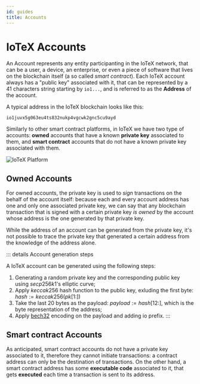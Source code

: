 ```yaml
---
id: guides
title: Accounts
---
```


# IoTeX Accounts

An Account represents any entity participanting in the IoTeX network, that can be a user, a device, an enterprise, or even a piece of software that lives on the blockchain itself (a so called _smart contract_). Each IoTeX account always has a "public key" associated with it, that can be represented by a 41 characters string starting by `io1...`, and is referred to as the **Address** of the account.

A typical address in the IoTeX blockchain looks like this:

`io1juvx5g063eu4ts832nukp4vgcwk2gnc5cu9ayd`

Similarly to other smart contract platforms, in IoTeX we have two type of accounts: **owned** accounts that have a known **private key** associated to them, and **smart contract** accounts that do not have a known private key associated with them.

![IoTeX Platform](/img/introduction/accounts.png)

## Owned Accounts

For owned accounts, the private key is used to _sign_ transactions on the behalf of the account itself: because each and every account address has one and only one associated private key, we can say that any blockchain transaction that is signed with a certain private key _is owned_ by the account whose address is the one generated by that private key.

While the address of an account can be generated from the private key, it's not possible to trace the private key that generated a certain address from the knowledge of the address alone.

::: details Account generation steps

A IoTeX account can be generated using the following steps:

1. Generating a random private key and the corresponding public key using $secp256k1$'s elliptic curve;
2. Apply $keccak256$ hash function to the public key, exluding the first byte: $hash := keccak256(pk[1:])$
3. Take the last 20 bytes as the payload: $payload := hash[12:]$, which is the byte representation of the address;
4. Apply [bech32](https://github.com/bitcoin/bips/blob/master/bip-0173.mediawiki) encoding on the payload and adding io prefix.
   :::

## Smart contract Accounts

As anticipated, smart contract accounts do not have a private key associated to it, therefore they cannot initiate transactions: a contract address can only be the destination of transactions. On the other hand, a smart contract address has some **executable code** associated to it, that gets **executed** each time a transaction is sent to its address.
